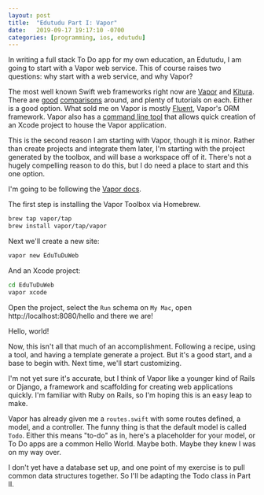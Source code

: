 ```yaml
---
layout: post
title:  "Edutudu Part I: Vapor"
date:   2019-09-17 19:17:10 -0700
categories: [programming, ios, edutudu]
---
```


In writing a full stack To Do app for my own education, an Edutudu, I am going to start with a Vapor web service.  This of course raises two questions: why start with a web service, and why Vapor?

The most well known Swift web frameworks right now are [Vapor](https://vapor.codes) and [Kitura](https://www.kitura.io).  There are [good](https://www.raywenderlich.com/1323930-vapor-vs-kitura-choosing-a-server-side-swift-framework) [comparisons](https://www.hackingwithswift.com/articles/73/server-side-swift-kitura-vs-vapor) around, and plenty of tutorials on each. Either is a good option.  What sold me on Vapor is mostly [Fluent](https://docs.vapor.codes/3.0/fluent/getting-started/), Vapor's ORM framework. Vapor also has a [command line tool](https://docs.vapor.codes/3.0/getting-started/toolbox/) that allows quick creation of an Xcode project to house the Vapor application.

This is the second reason I am starting with Vapor, though it is minor. Rather than create projects and integrate them later, I'm starting with the project generated by the toolbox, and will base a workspace off of it.  There's not a hugely compelling reason to do this, but I do need a place to start and this one option.

I'm going to be following the [Vapor docs](https://docs.vapor.codes/3.0/getting-started/hello-world/).

The first step is installing the Vapor Toolbox via Homebrew.

```sh
brew tap vapor/tap
brew install vapor/tap/vapor
```

Next we'll create a new site:

```sh
vapor new EduTuDuWeb
```

And an Xcode project:

```sh
cd EduTuDuWeb
vapor xcode
```

Open the project, select the `Run` schema on `My Mac`, open http://localhost:8080/hello and there we are! 

Hello, world!

Now, this isn't all that much of an accomplishment.  Following a recipe, using a tool, and having a template generate a project.  But it's a good start, and a base to begin with.  Next time, we'll start customizing.

I'm not yet sure it's accurate, but I think of Vapor like a younger kind of Rails or Django, a framework and scaffolding for creating web applications quickly. I'm familiar with Ruby on Rails, so I'm hoping this is an easy leap to make. 

Vapor has already given me a `routes.swift` with some routes defined, a model, and a controller. The funny thing is that the default model is called `Todo`.  Either this means "to-do" as in, here's a placeholder for your model, or To Do apps are a common Hello World. Maybe both.  Maybe they knew I was on my way over.

I don't yet have a database set up, and one point of my exercise is to pull common data structures together.  So I'll be adapting the Todo class in Part II.
